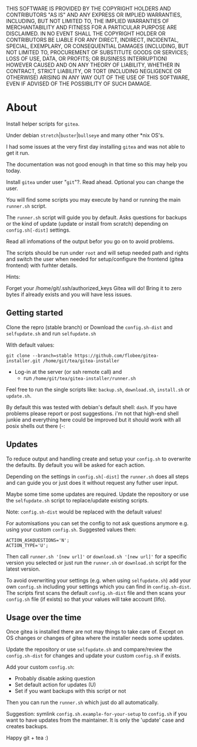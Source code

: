 
THIS SOFTWARE IS PROVIDED BY THE COPYRIGHT HOLDERS AND CONTRIBUTORS "AS IS"
AND ANY EXPRESS OR IMPLIED WARRANTIES, INCLUDING, BUT NOT LIMITED TO, THE
IMPLIED WARRANTIES OF MERCHANTABILITY AND FITNESS FOR A PARTICULAR PURPOSE ARE
DISCLAIMED. IN NO EVENT SHALL THE COPYRIGHT HOLDER OR CONTRIBUTORS BE LIABLE
FOR ANY DIRECT, INDIRECT, INCIDENTAL, SPECIAL, EXEMPLARY, OR CONSEQUENTIAL
DAMAGES (INCLUDING, BUT NOT LIMITED TO, PROCUREMENT OF SUBSTITUTE GOODS OR
SERVICES; LOSS OF USE, DATA, OR PROFITS; OR BUSINESS INTERRUPTION) HOWEVER
CAUSED AND ON ANY THEORY OF LIABILITY, WHETHER IN CONTRACT, STRICT LIABILITY,
OR TORT (INCLUDING NEGLIGENCE OR OTHERWISE) ARISING IN ANY WAY OUT OF THE USE
OF THIS SOFTWARE, EVEN IF ADVISED OF THE POSSIBILITY OF SUCH DAMAGE.


# About

Install helper scripts for `gitea`.

Under debian `stretch`|`buster`|`bullseye` and many other *nix OS's.

I had some issues at the very first day installing `gitea` and was not able to
get it run.

The documentation was not good enough in that time so this may help you today.

Install `gitea` under user "`git`"?. Read ahead. Optional you can change the user.

You will find some scripts you may execute by hand or running the main
`runner.sh` script.

The `runner.sh` script will guide you by default. Asks questions for backups or
the kind of update (update or install from scratch) depending on
`config.sh[-dist]` settings.

Read all infomations of the output befor you go on to avoid problems.

The scripts should be run under `root` and will setup needed path and rights and
switch the user when needed for setup/configure the frontend (gitea frontend)
with furhter details.


Hints:

Forget your /home/git/.ssh/authorized_keys
Gitea will do! Bring it to zero bytes if already exists and you will have
less issues.


## Getting started

Clone the repro (stable branch) or
Download the `config.sh-dist` and `selfupdate.sh` and run `selfupdate.sh`

With default values:

    git clone --branch=stable https://github.com/flobee/gitea-installer.git /home/git/tea/gitea-installer

+ Log-in at the server (or ssh remote call) and
    - run `/home/git/tea/gitea-installer/runner.sh`

Feel free to run the single scripts like: `backup.sh`, `download.sh`,
`install.sh` or `update.sh`.

By default this was tested with debian's default shell: `dash`. If you have
problems please report or post suggestions. i'm not that high-end shell junkie
and everything here could be improved but it should work with all posix shells
out there (-:


## Updates

To reduce output and handling create and setup your `config.sh` to overwrite the
defaults. By default you will be asked for each action.

Depending on the settings in `config.sh[-dist]` the `runner.sh` does
all steps and can guide you or just does it without request any futher user
input.

Maybe some time some updates are required. Update the repository or use the
`selfupdate.sh` script to replace/update existing scripts.

Note: `config.sh-dist` would be replaced with the default values!

For automisations you can set the config to not ask questions anymore e.g. using
your custom `config.sh`. Suggested values then:

    ACTION_ASKQUESTIONS='N';
    ACTION_TYPE='U';

Then call `runner.sh '[new url]'` or `download.sh '[new url]'` for a specific
version you selected or just run the `runner.sh` or `download.sh` script for the
latest version.

To avoid overwriting your settings (e.g. when using `selfupdate.sh`) add your
own `config.sh` including your settings which you can find in `config.sh-dist`.
The scripts first scans the default `config.sh-dist` file and then scans your
`config.sh` file (if exists) so that your values will take account (lifo).


## Usage over the time

Once gitea is installed there are not may things to take care of. Except on OS
changes or changes of gitea where the installer needs some updates.

Update the repository or use `selfupdate.sh` and compare/review the
`config.sh-dist` for changes and update your custom `config.sh` if exists.

Add your custom `config.sh`:

+ Probably disable asking question
+ Set default action for updates (U)
+ Set if you want backups with this script or not

Then you can run the `runner.sh` which just do all automatically.

Suggestion: symlink `config.sh.example-for-your-setup` to `config.sh` if you
want to have updates from the maintainer. It is only the 'update' case and
creates backups.


Happy git + tea :)
